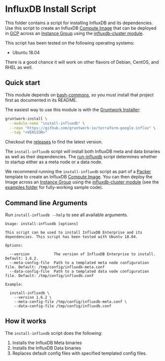 # InfluxDB Install Script

This folder contains a script for installing InfluxDB and its dependencies. Use this script to create an InfluxDB [Compute Image](https://cloud.google.com/compute/docs/images) that can be deployed in [GCP](https://cloud.google.com/gcp/) across an [Instance Group](https://cloud.google.com/compute/docs/instance-groups/) using the [influxdb-cluster module](../influxdb-cluster).

This script has been tested on the following operating systems:

* Ubuntu 18.04

There is a good chance it will work on other flavors of Debian, CentOS, and RHEL as well.

## Quick start

This module depends on [bash-commons](https://github.com/gruntwork-io/bash-commons), so you must install that project first as documented in its README.

The easiest way to use this module is with the [Gruntwork Installer](https://github.com/gruntwork-io/gruntwork-installer):

```bash
gruntwork-install \
  --module-name "install-influxdb" \
  --repo "https://github.com/gruntwork-io/terraform-google-influx" \
  --tag "<VERSION>"
```

Checkout the [releases](https://github.com/gruntwork-io/terraform-google-influx/releases) to find the latest version.

The `install-influxdb` script will install both InfluxDB meta and data binaries as well as their dependencies. The [run-influxdb](../run-influxdb/bin) script determines whether to startup either as a meta node or a data node.

We recommend running the `install-influxdb` script as part of a [Packer](https://www.packer.io/) template to create an InfluxDB [Compute Image](https://cloud.google.com/compute/docs/images). You can then deploy the Image across an [Instance Group](https://cloud.google.com/compute/docs/instance-groups/) using the [influxdb-cluster module](../influxdb-cluster) (see the [examples folder](../../examples) for fully-working sample code).

## Command line Arguments

Run `install-influxdb --help` to see all available arguments.

```
Usage: install-influxdb [options]

This script can be used to install InfluxDB Enterprise and its dependencies. This script has been tested with Ubuntu 18.04.

Options:

  --version           The version of InfluxDB Enterprise to install. Default: 1.6.2.
  --meta-config-file  Path to a templated meta node configuration file. Default: /tmp/config/influxdb-meta.conf
  --data-config-file  Path to a templated data node configuration file. Default: /tmp/config/influxdb.conf

Example:

  install-influxdb \
    --version 1.6.2 \
    --meta-config-file /tmp/config/influxdb-meta.conf \
    --data-config-file /tmp/config/influxdb.conf
```

## How it works

The `install-influxdb` script does the following:

1. Installs the InfluxDB Meta binaries
1. Installs the InfluxDB Data binaries
1. Replaces default config files with specified templated config files.

